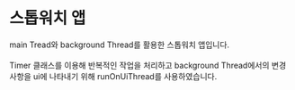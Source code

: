 # 스톱워치 앱</hr>

main Tread와 background Thread를 활용한 스톱워치 앱입니다. </br></br>
Timer 클래스를 이용해 반복적인 작업을 처리하고 background Thread에서의 변경사항을 ui에 나타내기 위해 runOnUiThread를 사용하였습니다.
